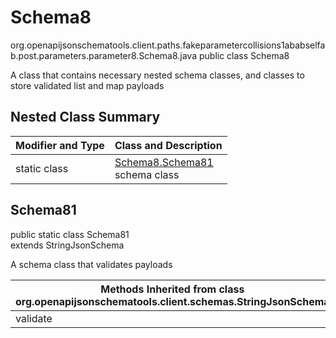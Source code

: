 # Schema8
org.openapijsonschematools.client.paths.fakeparametercollisions1ababselfab.post.parameters.parameter8.Schema8.java
public class Schema8

A class that contains necessary nested schema classes, and classes to store validated list and map payloads

## Nested Class Summary
| Modifier and Type | Class and Description |
| ----------------- | ---------------------- |
| static class | [Schema8.Schema81](#schema81)<br> schema class |

## Schema81
public static class Schema81<br>
extends StringJsonSchema

A schema class that validates payloads

| Methods Inherited from class org.openapijsonschematools.client.schemas.StringJsonSchema |
| ------------------------------------------------------------------ |
| validate                                                           |
